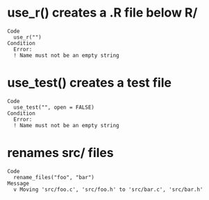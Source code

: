 # use_r() creates a .R file below R/

    Code
      use_r("")
    Condition
      Error:
      ! Name must not be an empty string

# use_test() creates a test file

    Code
      use_test("", open = FALSE)
    Condition
      Error:
      ! Name must not be an empty string

# renames src/ files

    Code
      rename_files("foo", "bar")
    Message
      v Moving 'src/foo.c', 'src/foo.h' to 'src/bar.c', 'src/bar.h'

